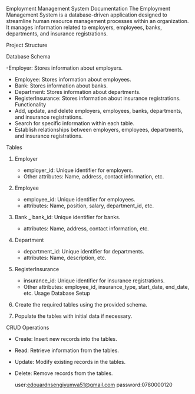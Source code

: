
Employment Management System Documentation
The Employment Management System is a database-driven application designed to streamline human resource management processes within an organization. It manages information related to employers, employees, banks, departments, and insurance registrations.

Project Structure

 Database Schema

-Employer: Stores information about employers.
- Employee: Stores information about employees.
- Bank: Stores information about banks.
- Department: Stores information about departments.
- RegisterInsurance: Stores information about insurance registrations.
 Functionality 
- Add, update, and delete employers, employees, banks, departments, and insurance registrations.
- Search for specific information within each table.
- Establish relationships between employers, employees, departments, and insurance registrations.

Tables

1. Employer
   - employer_id: Unique identifier for employers.
   - Other attributes: Name, address, contact information, etc.

2. Employee
   - employee_id: Unique identifier for employees.
   -  attributes: Name, position, salary, department_id, etc.

3. Bank
 _  bank_id: Unique identifier for banks.
   - attributes: Name, address, contact information, etc.

4. Department
   - department_id: Unique identifier for departments.
   - attributes: Name, description, etc.

5. RegisterInsurance
   - insurance_id: Unique identifier for insurance registrations.
   - Other attributes: employee_id, insurance_type, start_date, end_date, etc.
 Usage
Database Setup

1. Create the required tables using the provided schema.
2. Populate the tables with initial data if necessary.

CRUD Operations

- Create: Insert new records into the tables.
- Read: Retrieve information from the tables.
- Update: Modify existing records in the tables.
- Delete: Remove records from the tables.

  user:edouardnsengiyumva51@gmail.com
  password:0780000120
